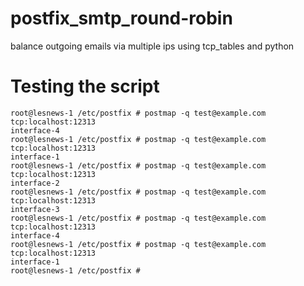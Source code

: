# postfix_smtp_round-robin
balance outgoing emails via multiple ips using tcp_tables and python
# Testing the script

```
root@lesnews-1 /etc/postfix # postmap -q test@example.com tcp:localhost:12313
interface-4
root@lesnews-1 /etc/postfix # postmap -q test@example.com tcp:localhost:12313
interface-1
root@lesnews-1 /etc/postfix # postmap -q test@example.com tcp:localhost:12313
interface-2
root@lesnews-1 /etc/postfix # postmap -q test@example.com tcp:localhost:12313
interface-3
root@lesnews-1 /etc/postfix # postmap -q test@example.com tcp:localhost:12313
interface-4
root@lesnews-1 /etc/postfix # postmap -q test@example.com tcp:localhost:12313
interface-1
root@lesnews-1 /etc/postfix # 
```
